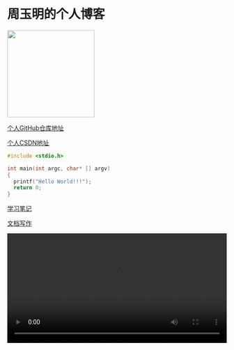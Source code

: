 # 周玉明的个人博客

<div align="left"><img width="200" height="auto" src="https://profile-avatar.csdnimg.cn/3ac1c470c4764f8fa180b68b092a632b_zym326975.jpg"/></div>

[个人GitHub仓库地址](https://github.com/zhouyuming)

[个人CSDN地址](https://blog.csdn.net/zym326975)

```C
#include <stdio.h>

int main(int argc, char* [] argv)
{
  printf("Hello World!!!");
  return 0;
}
```



[学习笔记](学习笔记/README.md)

[文档写作](文档写作/01.GitHub_Pages_Markdown文档写作.md)

<video src="http://qiniu.swarma.org/newUser.mp4" controls="controls" width="100%" height="auto"/>
